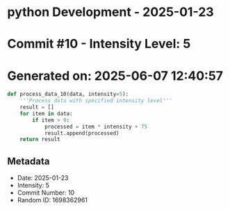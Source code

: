 ﻿# python Development - 2025-01-23
# Commit #10 - Intensity Level: 5
# Generated on: 2025-06-07 12:40:57
```python
def process_data_10(data, intensity=5):
    '''Process data with specified intensity level'''
    result = []
    for item in data:
        if item > 0:
            processed = item * intensity + 75
            result.append(processed)
    return result
```
## Metadata
- Date: 2025-01-23
- Intensity: 5
- Commit Number: 10
- Random ID: 1698362961
